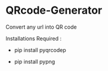 # QRcode-Generator
Convert any url into QR code

Installations Required :

* pip install pyqrcodep

* pip install pypng

